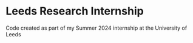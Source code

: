 # Leeds Research Internship
 Code created as part of my Summer 2024 internship at the University of Leeds

